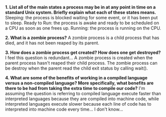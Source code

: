 **1. List all of the main states a process may be in at any point in time on a standard Unix system. Briefly explain what each of these states means.**
Sleeping: the process is blocked waiting for some event, or it has been put to sleep.
Ready to Run: the process is awake and ready to be scheduled on a CPU as soon as one frees up.
Running: the process is running on the CPU.

**2. What is a zombie process?**
A zombie process is a child process that has died, and it has not been reaped by its parent.


**3. How does a zombie process get created? How does one get destroyed?**
I feel this question is redundant... A zombie process is created when the parent process hasn't reaped
their child process. The zombie process can be destroy when the parent read the child exit status by
calling wait().


**4. What are some of the benefits of working in a compiled language versus a non-compiled language? More specifically, what benefits are there to be had from taking the extra time to compile our code?**
I'm assuming the question is referring to compiled language execute faster than interpreted languages because
they are compiled into machine code, while interpreted languages execute slower because each line of code has to 
interpreted into machine code every time... I don't know... 